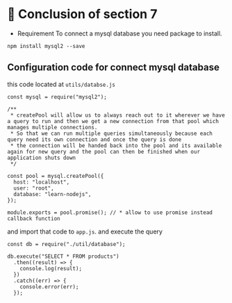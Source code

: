 
# 🦧 Conclusion of section 7


- Requirement
To connect a mysql database you need package to install.
```
npm install mysql2 --save
```

## Configuration code for connect mysql database
this code located at ``utils/databse.js``
```
const mysql = require("mysql2");

/**
 * createPool will allow us to always reach out to it wherever we have a query to run and then we get a new connection from that pool which manages multiple connections.
 * So that we can run multiple queries simultaneously because each query need its own connection and once the query is done
 * the connection will be handed back into the pool and its available again for new query and the pool can then be finished when our application shuts down
 */

const pool = mysql.createPool({
  host: "localhost",
  user: "root",
  database: "learn-nodejs",
});

module.exports = pool.promise(); // * allow to use promise instead callback function
```
and import that code to ``app.js``. and execute the query
```
const db = require("./util/database");

db.execute("SELECT * FROM products")
  .then((result) => {
    console.log(result);
  })
  .catch((err) => {
    console.error(err);
  });
```